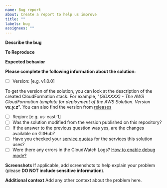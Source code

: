 ```yaml
---
name: Bug report
about: Create a report to help us improve
title: ""
labels: bug
assignees: ""
---
```


**Describe the bug**

<!--- A clear and concise description of what the bug is -->

**To Reproduce**

<!--- Steps to reproduce the behavior -->

**Expected behavior**

<!--- A clear and concise description of what you expected to happen -->

**Please complete the following information about the solution:**

- [ ] Version: [e.g. v1.0.0]

To get the version of the solution, you can look at the description of the created CloudFormation stack. For example, "_(SOXXXX) - The AWS CloudFormation template for deployment of the AWS Solution. Version **vx.y.z**_". You can also find the version from [releases](https://github.com/aws-solutions/quota-monitor-for-aws/releases)

- [ ] Region: [e.g. us-east-1]
- [ ] Was the solution modified from the version published on this repository?
- [ ] If the answer to the previous question was yes, are the changes available on GitHub?
- [ ] Have you checked your [service quotas](https://docs.aws.amazon.com/general/latest/gr/aws_service_limits.html) for the services this solution uses?
- [ ] Were there any errors in the CloudWatch Logs? [How to enable debug mode?](https://docs.aws.amazon.com/solutions/latest/quota-monitor-for-aws/troubleshooting.html)

**Screenshots**
If applicable, add screenshots to help explain your problem (please **DO NOT include sensitive information**).

**Additional context**
Add any other context about the problem here.

